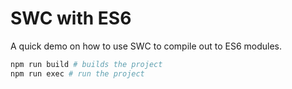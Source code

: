 # SWC with ES6

A quick demo on how to use SWC to compile out to ES6 modules.

```bash
npm run build # builds the project
npm run exec # run the project
```
